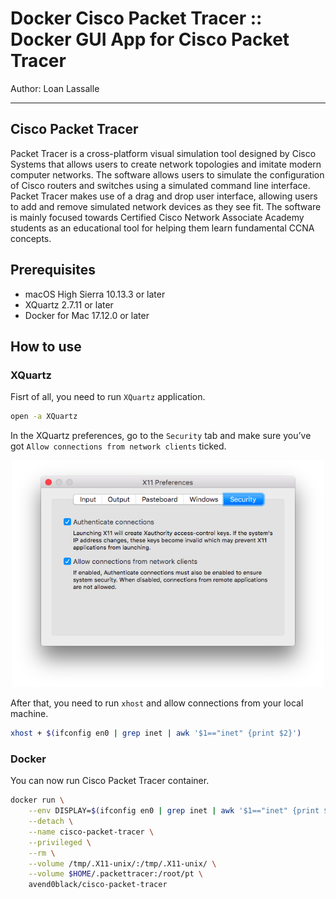 # Docker Cisco Packet Tracer :: Docker GUI App for Cisco Packet Tracer

Author: Loan Lassalle
***

## Cisco Packet Tracer

Packet Tracer is a cross-platform visual simulation tool designed by Cisco Systems that allows users to create network topologies and imitate modern computer networks. The software allows users to simulate the configuration of Cisco routers and switches using a simulated command line interface. Packet Tracer makes use of a drag and drop user interface, allowing users to add and remove simulated network devices as they see fit. The software is mainly focused towards Certified Cisco Network Associate Academy students as an educational tool for helping them learn fundamental CCNA concepts.

## Prerequisites

 * macOS High Sierra 10.13.3 or later
 * XQuartz 2.7.11 or later
 * Docker for Mac 17.12.0 or later

## How to use

### XQuartz

Fisrt of all, you need to run `XQuartz` application.

```sh
open -a XQuartz
```

In the XQuartz preferences, go to the `Security` tab and make sure you’ve got `Allow connections from network clients` ticked.

<p align="center">
  <img src="images/xquartz_preferences.png" width="500" height="363" alt="XQuartz - Allow connections from network clients"/>
</p>

After that, you need to run `xhost` and allow connections from your local machine.

```sh
xhost + $(ifconfig en0 | grep inet | awk '$1=="inet" {print $2}')
```

### Docker

You can now run Cisco Packet Tracer container.

```sh
docker run \
    --env DISPLAY=$(ifconfig en0 | grep inet | awk '$1=="inet" {print $2}'):0 \
    --detach \
    --name cisco-packet-tracer \
    --privileged \
    --rm \
    --volume /tmp/.X11-unix/:/tmp/.X11-unix/ \
    --volume $HOME/.packettracer:/root/pt \
    avend0black/cisco-packet-tracer
```
